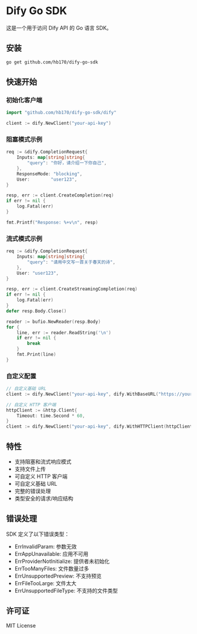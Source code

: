 # Dify Go SDK

这是一个用于访问 Dify API 的 Go 语言 SDK。

## 安装

```bash
go get github.com/hb170/dify-go-sdk
```

## 快速开始

### 初始化客户端

```go
import "github.com/hb170/dify-go-sdk/dify"

client := dify.NewClient("your-api-key")
```

### 阻塞模式示例

```go
req := &dify.CompletionRequest{
    Inputs: map[string]string{
        "query": "你好，请介绍一下你自己",
    },
    ResponseMode: "blocking",
    User:        "user123",
}

resp, err := client.CreateCompletion(req)
if err != nil {
    log.Fatal(err)
}

fmt.Printf("Response: %+v\n", resp)
```

### 流式模式示例

```go
req := &dify.CompletionRequest{
    Inputs: map[string]string{
        "query": "请用中文写一首关于春天的诗",
    },
    User: "user123",
}

resp, err := client.CreateStreamingCompletion(req)
if err != nil {
    log.Fatal(err)
}
defer resp.Body.Close()

reader := bufio.NewReader(resp.Body)
for {
    line, err := reader.ReadString('\n')
    if err != nil {
        break
    }
    fmt.Print(line)
}
```

### 自定义配置

```go
// 自定义基础 URL
client := dify.NewClient("your-api-key", dify.WithBaseURL("https://your-custom-url.com"))

// 自定义 HTTP 客户端
httpClient := &http.Client{
    Timeout: time.Second * 60,
}
client := dify.NewClient("your-api-key", dify.WithHTTPClient(httpClient))
```

## 特性

- 支持阻塞和流式响应模式
- 支持文件上传
- 可自定义 HTTP 客户端
- 可自定义基础 URL
- 完整的错误处理
- 类型安全的请求/响应结构

## 错误处理

SDK 定义了以下错误类型：

- ErrInvalidParam: 参数无效
- ErrAppUnavailable: 应用不可用
- ErrProviderNotInitialize: 提供者未初始化
- ErrTooManyFiles: 文件数量过多
- ErrUnsupportedPreview: 不支持预览
- ErrFileTooLarge: 文件太大
- ErrUnsupportedFileType: 不支持的文件类型

## 许可证

MIT License
